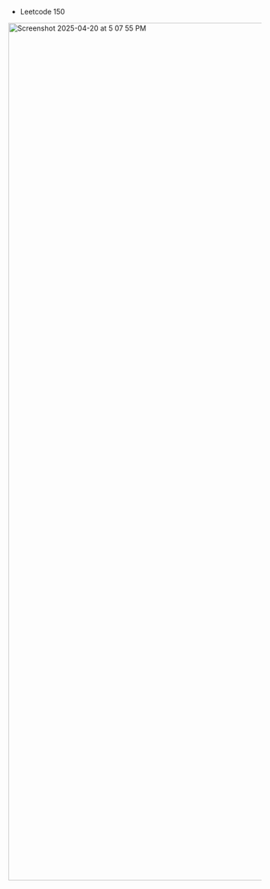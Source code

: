- Leetcode 150
<img width="1704" alt="Screenshot 2025-04-20 at 5 07 55 PM" src="https://github.com/user-attachments/assets/24c6333a-5ba0-4eb3-a133-0bf0ba44557d" />
